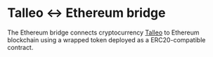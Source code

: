 # Talleo ↔ Ethereum bridge

The Ethereum bridge connects cryptocurrency [Talleo](https://github.com/TalleoProject/Talleo) to Ethereum blockchain using a wrapped token deployed as a ERC20-compatible contract.
